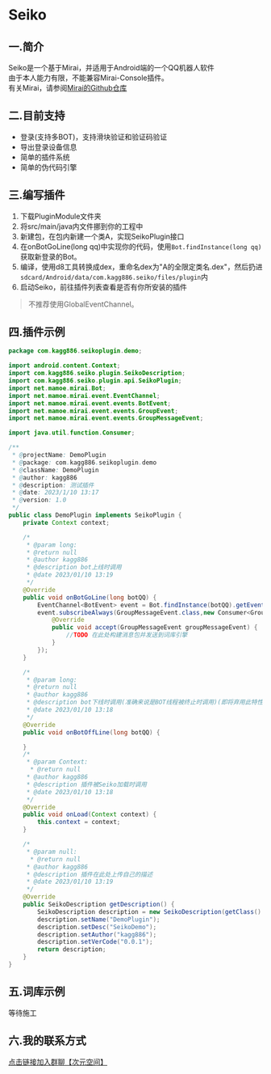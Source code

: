 # Seiko

## 一.简介
Seiko是一个基于Mirai，并适用于Android端的一个QQ机器人软件  
由于本人能力有限，不能兼容Mirai-Console插件。  
有关Mirai，请参阅[Mirai的Github仓库](https://github.com/mamoe/mirai)

## 二.目前支持
- 登录(支持多BOT)，支持滑块验证和验证码验证
- 导出登录设备信息
- 简单的插件系统
- 简单的伪代码引擎

## 三.编写插件
1. 下载PluginModule文件夹
2. 将src/main/java内文件挪到你的工程中
3. 新建包，在包内新建一个类A，实现SeikoPlugin接口
4. 在onBotGoLine(long qq)中实现你的代码，使用`Bot.findInstance(long qq)`获取新登录的Bot。 
5. 编译，使用d8工具转换成dex，重命名dex为"A的全限定类名.dex"，然后扔进`sdcard/Android/data/com.kagg886.seiko/files/plugin`内
6. 启动Seiko，前往插件列表查看是否有你所安装的插件
> 不推荐使用GlobalEventChannel。
## 四.插件示例
```java
package com.kagg886.seikoplugin.demo;

import android.content.Context;
import com.kagg886.seiko.plugin.SeikoDescription;
import com.kagg886.seiko.plugin.api.SeikoPlugin;
import net.mamoe.mirai.Bot;
import net.mamoe.mirai.event.EventChannel;
import net.mamoe.mirai.event.events.BotEvent;
import net.mamoe.mirai.event.events.GroupEvent;
import net.mamoe.mirai.event.events.GroupMessageEvent;

import java.util.function.Consumer;

/**
 * @projectName: DemoPlugin
 * @package: com.kagg886.seikoplugin.demo
 * @className: DemoPlugin
 * @author: kagg886
 * @description: 测试插件
 * @date: 2023/1/10 13:17
 * @version: 1.0
 */
public class DemoPlugin implements SeikoPlugin {
    private Context context;

    /*
     * @param long:
     * @return null
     * @author kagg886
     * @description bot上线时调用
     * @date 2023/01/10 13:19
     */
    @Override
    public void onBotGoLine(long botQQ) {
        EventChannel<BotEvent> event = Bot.findInstance(botQQ).getEventChannel();
        event.subscribeAlways(GroupMessageEvent.class,new Consumer<GroupMessageEvent>() {
            @Override
            public void accept(GroupMessageEvent groupMessageEvent) {
                //TODO 在此处构建消息包并发送到词库引擎
            }
        });
    }

    /*
     * @param long:
     * @return null
     * @author kagg886
     * @description bot下线时调用(准确来说是BOT线程被终止时调用)(即将弃用此特性)
     * @date 2023/01/10 13:18
     */
    @Override
    public void onBotOffLine(long botQQ) {

    }
    /*
     * @param Context: 
      * @return null
     * @author kagg886
     * @description 插件被Seiko加载时调用
     * @date 2023/01/10 13:18
     */
    @Override
    public void onLoad(Context context) {
        this.context = context;
    }

    /*
     * @param null: 
      * @return null
     * @author kagg886
     * @description 插件在此处上传自己的描述
     * @date 2023/01/10 13:19
     */
    @Override
    public SeikoDescription getDescription() {
        SeikoDescription description = new SeikoDescription(getClass().getName());
        description.setName("DemoPlugin");
        description.setDesc("SeikoDemo");
        description.setAuthor("kagg886");
        description.setVerCode("0.0.1");
        return description;
    }
}
```
## 五.词库示例
等待施工
## 六.我的联系方式
[点击链接加入群聊【次元空间】](https://jq.qq.com/?_wv=1027&k=8vQZES3X)
